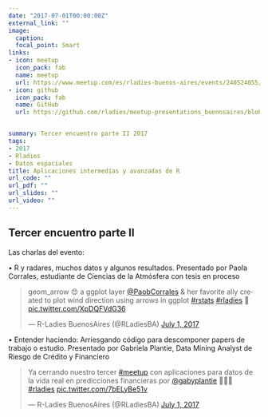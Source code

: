 ```yaml
---
date: "2017-07-01T00:00:00Z"
external_link: ""
image:
  caption:
  focal_point: Smart
links:
- icon: meetup
  icon_pack: fab
  name: meetup
  url: https://www.meetup.com/es/rladies-buenos-aires/events/240524055/
- icon: github
  icon_pack: fab
  name: GitHub
  url: https://github.com/rladies/meetup-presentations_buenosaires/blob/master/README.md


summary: Tercer encuentro parte II 2017
tags:
- 2017
- Rladies
- Datos espaciales
title: Aplicaciones intermedias y avanzadas de R
url_code: ""
url_pdf: ""
url_slides: ""
url_video: ""
---
```


##  Tercer encuentro parte II


Las charlas del evento:

• R y radares, muchos datos y algunos resultados. Presentado por Paola Corrales, estudiante de Ciencias de la Atmósfera con tesis en proceso



<blockquote class="twitter-tweet"><p lang="en" dir="ltr">geom_arrow 😍 a ggplot layer <a href="https://twitter.com/PaobCorrales?ref_src=twsrc%5Etfw">@PaobCorrales</a> &amp; her favorite ally created to plot wind direction using arrows in ggplot <a href="https://twitter.com/hashtag/rstats?src=hash&amp;ref_src=twsrc%5Etfw">#rstats</a> <a href="https://twitter.com/hashtag/rladies?src=hash&amp;ref_src=twsrc%5Etfw">#rladies</a> 💜 <a href="https://t.co/XpDQFVdG36">pic.twitter.com/XpDQFVdG36</a></p>&mdash; R-Ladies BuenosAires (@RLadiesBA) <a href="https://twitter.com/RLadiesBA/status/881266699424731136?ref_src=twsrc%5Etfw">July 1, 2017</a></blockquote> <script async src="https://platform.twitter.com/widgets.js" charset="utf-8"></script>


• Entender haciendo: Arriesgando código para descomponer papers de trabajo o estudio. Presentado por Gabriela Plantie, Data Mining Analyst de Riesgo de Crédito y Financiero


<blockquote class="twitter-tweet"><p lang="es" dir="ltr">Ya cerrando nuestro tercer <a href="https://twitter.com/hashtag/meetup?src=hash&amp;ref_src=twsrc%5Etfw">#meetup</a> con aplicaciones para datos de la vida real en predicciones financieras por <a href="https://twitter.com/gabyplantie?ref_src=twsrc%5Etfw">@gabyplantie</a> 💪💜👏 <a href="https://twitter.com/hashtag/rladies?src=hash&amp;ref_src=twsrc%5Etfw">#rladies</a> <a href="https://t.co/7bELyBe51v">pic.twitter.com/7bELyBe51v</a></p>&mdash; R-Ladies BuenosAires (@RLadiesBA) <a href="https://twitter.com/RLadiesBA/status/881269497616887808?ref_src=twsrc%5Etfw">July 1, 2017</a></blockquote> <script async src="https://platform.twitter.com/widgets.js" charset="utf-8"></script>
